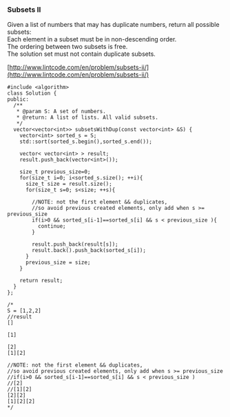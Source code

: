 ### Subsets II

Given a list of numbers that may has duplicate numbers, return all possible subsets:  
Each element in a subset must be in non-descending order.  
The ordering between two subsets is free.  
The solution set must not contain duplicate subsets.

[http://www.lintcode.com/en/problem/subsets-ii/](http://www.lintcode.com/en/problem/subsets-ii/)

```
#include <algorithm>
class Solution {
public:
  /**
   * @param S: A set of numbers.
   * @return: A list of lists. All valid subsets.
   */
  vector<vector<int>> subsetsWithDup(const vector<int> &S) {
    vector<int> sorted_s = S;
    std::sort(sorted_s.begin(),sorted_s.end());

    vector< vector<int> > result;
    result.push_back(vector<int>());

    size_t previous_size=0;
    for(size_t i=0; i<sorted_s.size(); ++i){
      size_t size = result.size();
      for(size_t s=0; s<size; ++s){

        //NOTE: not the first element && duplicates,
        //so avoid previous created elements, only add when s >= previous_size
        if(i>0 && sorted_s[i-1]==sorted_s[i] && s < previous_size ){
          continue;
        }

        result.push_back(result[s]);
        result.back().push_back(sorted_s[i]);
      }
      previous_size = size;
    }

    return result;
  }
};

/*
S = [1,2,2]
//result
[]

[1]

[2]
[1][2]

//NOTE: not the first element && duplicates,
//so avoid previous created elements, only add when s >= previous_size
//if(i>0 && sorted_s[i-1]==sorted_s[i] && s < previous_size )
//[2]
//[1][2]
[2][2]
[1][2][2]
*/
```



